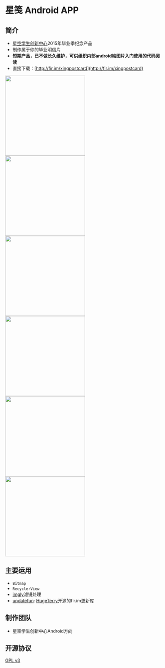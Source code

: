 # 星笺 Android APP

## 简介

- [星空学生创新中心](http://www.xingkong.us/)2015年毕业季纪念产品
- 制作属于你的毕业明信片
- **短期产品，已不做长久维护，可供组织内部android端图片入门使用的代码阅读**
- 直接下载：[http://fir.im/xingpostcard](http://fir.im/xingpostcard)

<img src="https://github.com/hugeterry/superXingPostCard/blob/master/showUI/1.jpg" width="256" /> <img src="https://github.com/hugeterry/superXingPostCard/blob/master/showUI/2.jpg" width="256" />
<img src="https://github.com/hugeterry/superXingPostCard/blob/master/showUI/3.jpg" width="256" /><br>
<img src="https://github.com/hugeterry/superXingPostCard/blob/master/showUI/4.jpg" width="256" /> <img src="https://github.com/hugeterry/superXingPostCard/blob/master/showUI/5.jpg" width="256" /> <img src="https://github.com/hugeterry/superXingPostCard/blob/master/showUI/6.jpg" width="256" /><br>

## 主要运用
- `Bitmap`
- `RecyclerView`
- [imgly](https://github.com/imgly/imgly-sdk-android-demo)滤镜处理
- [updatefun](https://github.com/hugeterry/UpdateDemo): [HugeTerry](https://github.com/hugeterry)开源的fir.im更新库

## 制作团队
- 星空学生创新中心Android方向

## 开源协议

[GPL v3](LICENSE)
